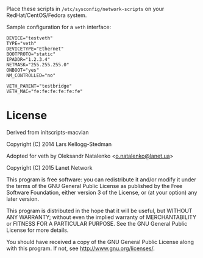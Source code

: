 Place these scripts in `/etc/sysconfig/network-scripts` on your
RedHat/CentOS/Fedora system.

Sample configuration for a `veth` interface:

	DEVICE="testveth"
	TYPE="veth"
	DEVICETYPE="Ethernet"
	BOOTPROTO="static"
	IPADDR="1.2.3.4"
	NETMASK="255.255.255.0"
	ONBOOT="yes"
	NM_CONTROLLED="no"

	VETH_PARENT="testbridge"
	VETH_MAC="fe:fe:fe:fe:fe:fe"

License
=======

Derived from initscripts-macvlan

Copyright (C) 2014 Lars Kellogg-Stedman

Adopted for veth by Oleksandr Natalenko &lt;o.natalenko@lanet.ua&gt;

Copyright (C) 2015 Lanet Network

This program is free software: you can redistribute it and/or modify
it under the terms of the GNU General Public License as published by
the Free Software Foundation, either version 3 of the License, or
(at your option) any later version.

This program is distributed in the hope that it will be useful,
but WITHOUT ANY WARRANTY; without even the implied warranty of
MERCHANTABILITY or FITNESS FOR A PARTICULAR PURPOSE.  See the
GNU General Public License for more details.

You should have received a copy of the GNU General Public License
along with this program.  If not, see <http://www.gnu.org/licenses/>.

